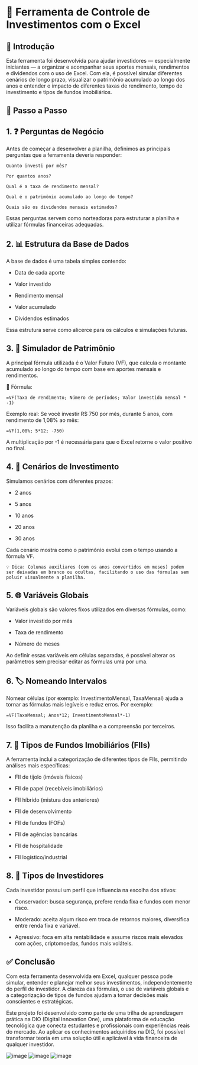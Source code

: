 
# 💸 Ferramenta de Controle de Investimentos com o Excel

## 📘 Introdução
Esta ferramenta foi desenvolvida para ajudar investidores — especialmente iniciantes — a organizar e acompanhar seus aportes mensais, rendimentos e dividendos com o uso de Excel. Com ela, é possível simular diferentes cenários de longo prazo, visualizar o patrimônio acumulado ao longo dos anos e entender o impacto de diferentes taxas de rendimento, tempo de investimento e tipos de fundos imobiliários. 

## 🧭 Passo a Passo

## 1. ❓ Perguntas de Negócio
Antes de começar a desenvolver a planilha, definimos as principais perguntas que a ferramenta deveria responder:

    Quanto investi por mês?

    Por quantos anos?

    Qual é a taxa de rendimento mensal?

    Qual é o patrimônio acumulado ao longo do tempo?

    Quais são os dividendos mensais estimados?

Essas perguntas servem como norteadoras para estruturar a planilha e utilizar fórmulas financeiras adequadas.

## 2. 📊 Estrutura da Base de Dados
A base de dados é uma tabela simples contendo:

- Data de cada aporte

- Valor investido

- Rendimento mensal

- Valor acumulado

- Dividendos estimados

Essa estrutura serve como alicerce para os cálculos e simulações futuras.

## 3. 🧮 Simulador de Patrimônio
A principal fórmula utilizada é o Valor Futuro (VF), que calcula o montante acumulado ao longo do tempo com base em aportes mensais e rendimentos.

📌 Fórmula:

    =VF(Taxa de rendimento; Número de períodos; Valor investido mensal * -1)

Exemplo real:
Se você investir R$ 750 por mês, durante 5 anos, com rendimento de 1,08% ao mês:

    =VF(1,08%; 5*12; -750)

A multiplicação por -1 é necessária para que o Excel retorne o valor positivo no final.

## 4. 🔮 Cenários de Investimento
Simulamos cenários com diferentes prazos:

- 2 anos

- 5 anos

- 10 anos

- 20 anos

- 30 anos

Cada cenário mostra como o patrimônio evolui com o tempo usando a fórmula VF.

    💡 Dica: Colunas auxiliares (com os anos convertidos em meses) podem ser deixadas em branco ou ocultas, facilitando o uso das fórmulas sem poluir visualmente a planilha.

## 5. 🌐 Variáveis Globais
Variáveis globais são valores fixos utilizados em diversas fórmulas, como:

- Valor investido por mês

- Taxa de rendimento

- Número de meses

Ao definir essas variáveis em células separadas, é possível alterar os parâmetros sem precisar editar as fórmulas uma por uma.

## 6. 🏷️ Nomeando Intervalos
Nomear células (por exemplo: InvestimentoMensal, TaxaMensal) ajuda a tornar as fórmulas mais legíveis e reduz erros. Por exemplo:

    =VF(TaxaMensal; Anos*12; InvestimentoMensal*-1)

Isso facilita a manutenção da planilha e a compreensão por terceiros.

## 7. 🏢 Tipos de Fundos Imobiliários (FIIs)
A ferramenta inclui a categorização de diferentes tipos de FIIs, permitindo análises mais específicas:

- FII de tijolo (imóveis físicos)

- FII de papel (recebíveis imobiliários)

- FII híbrido (mistura dos anteriores)

- FII de desenvolvimento

- FII de fundos (FOFs)

- FII de agências bancárias

- FII de hospitalidade

- FII logístico/industrial

## 8. 🧠 Tipos de Investidores
Cada investidor possui um perfil que influencia na escolha dos ativos:

- Conservador: busca segurança, prefere renda fixa e fundos com menor risco.

- Moderado: aceita algum risco em troca de retornos maiores, diversifica entre renda fixa e variável.

- Agressivo: foca em alta rentabilidade e assume riscos mais elevados com ações, criptomoedas, fundos mais voláteis.

## ✅ Conclusão
Com esta ferramenta desenvolvida em Excel, qualquer pessoa pode simular, entender e planejar melhor seus investimentos, independentemente do perfil de investidor. A clareza das fórmulas, o uso de variáveis globais e a categorização de tipos de fundos ajudam a tomar decisões mais conscientes e estratégicas.

Este projeto foi desenvolvido como parte de uma trilha de aprendizagem prática na DIO (Digital Innovation One), uma plataforma de educação tecnológica que conecta estudantes e profissionais com experiências reais do mercado. Ao aplicar os conhecimentos adquiridos na DIO, foi possível transformar teoria em uma solução útil e aplicável à vida financeira de qualquer investidor.

![image](https://github.com/user-attachments/assets/77be6c0d-d03a-477f-b626-360901f62aa7)
![image](https://github.com/user-attachments/assets/b30ac954-3986-4e26-b17b-4c675ca16e22)
![image](https://github.com/user-attachments/assets/d12cd22a-398a-49ae-98a5-d0a307baf794)
